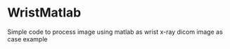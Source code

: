 # WristMatlab
Simple code to process image using matlab as wrist x-ray dicom image as case example 


